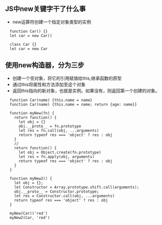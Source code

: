 ## JS中new关键字干了什么事
- new运算符创建一个指定对象类型的实例
```
  function Car() {}
  let car = new Car()

  class Car {}
  let car = new Car
```
## 使用new构造器，分为三步
  - 创建一个空对象，将它的引用赋值给this,继承函数的原型
  - 通过this将属性和方法添加至这个对象
  - 返回this指向的新对象，也就是实例。如果没有，则返回第一个创建的对象。
  ```
    function Car(name) {this.name = name}
    function Car(name) {this.name = name; return {age: name}}

    function myNew(fn) {
      return function() {
        let obj = {}
        obj.__proto__ = fn.prototype
        let res = fn.call(obj, ...arguments)
        return typeof res === 'object' ? res : obj
      }
      //
      return function() {
        let obj = Object.create(fn.prototype)
        let res = fn.apply(obj, arguments)
        return typeof res === 'object' ? res : obj
      }
    }

    function myNew2() {
      let obj = {};
      let Constructor = Array.prototype.shift.call(arguments);
      obj.__proto__ = Constructor.prototype;
      let res = Constructor.call(obj, ...arguments)
      return typeof res === 'object' ? res : obj
    }

    myNew(Car)('red')
    myNew2(Car, 'red')
  ```